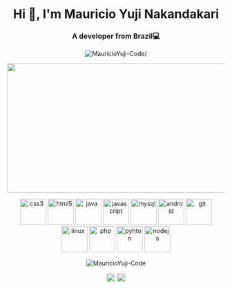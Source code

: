 <h1 align="center">Hi 👋, I'm Mauricio Yuji Nakandakari</h1>
<h3 align="center">A developer‍ from Brazil💻</h3>
<p align="center"> <img src=https://komarev.com/ghpvc/?username=MauricioYuji-Code alt=MauricioYuji-Code/> </p>

<p align="center"><img align="center" src="https://media.giphy.com/media/l2YWzlAxoXQcwfeKs/giphy.gif" width="550" height="300"/></p>

<p align="center"><img src=https://konpa.github.io/devicon/devicon.git/icons/css3/css3-original-wordmark.svg alt=css3 width="60" height="60"/> 
<img src=https://konpa.github.io/devicon/devicon.git/icons/html5/html5-original-wordmark.svg alt=html5 width="60" height="60"/> 
<img src=https://konpa.github.io/devicon/devicon.git/icons/java/java-original-wordmark.svg alt=java width="60" height="60"/> 
<img src=https://konpa.github.io/devicon/devicon.git/icons/javascript/javascript-original.svg alt=javascript width="60" height="60"/> 
<img src=https://konpa.github.io/devicon/devicon.git/icons/mysql/mysql-original-wordmark.svg alt=mysql width="60" height="60"/>
<img src=https://konpa.github.io/devicon/devicon.git/icons/android/android-original-wordmark.svg alt=android width="60" height="60"/>
<img src=https://konpa.github.io/devicon/devicon.git/icons/git/git-original-wordmark.svg alt=git width="60" height="60"/>  
<img src=https://konpa.github.io/devicon/devicon.git/icons/linux/linux-original.svg alt=linux width="60" height="60"/>
<img src=https://konpa.github.io/devicon/devicon.git/icons/php/php-original.svg alt=php width="60" height="60"/>
<img src=https://konpa.github.io/devicon/devicon.git/icons/python/python-original.svg alt=pyhton width="60" height="60"/>
<img src=https://konpa.github.io/devicon/devicon.git/icons/nodejs/nodejs-original-wordmark.svg alt=nodejs width="60" height="60"/></p><p align="center">
<img src=https://github-readme-stats.vercel.app/api?username=MauricioYuji-Code&show_icons=true alt=MauricioYuji-Code /> </p>

<p align="center">
<a href=https://linkedin.com/in/mauricio-yuji-nakandakari-308101160/ target="blank"><img align="center" src=https://cdn.jsdelivr.net/npm/simple-icons@3.0.1/icons/linkedin.svg alt="Mauricio Yuji Nakandakari" height="20" width="20" /></a>
<a href=https://instagram.com/yuuji69 target="blank"><img align="center" src=https://cdn.jsdelivr.net/npm/simple-icons@3.0.1/icons/instagram.svg alt="yuuji69" height="20" width="20" /></a>
</p>
